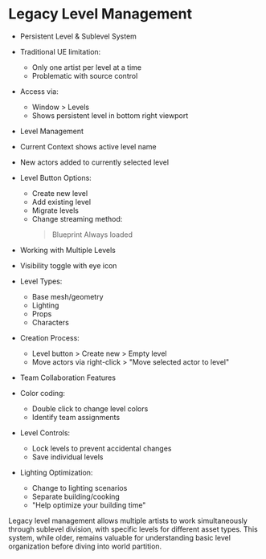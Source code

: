 # Legacy Level Management

* Persistent Level & Sublevel System
 * Traditional UE limitation:
   - Only one artist per level at a time
   - Problematic with source control
 * Access via:
   - Window > Levels
   - Shows persistent level in bottom right viewport

* Level Management
 * Current Context shows active level name
 * New actors added to currently selected level
 * Level Button Options:
   - Create new level
   - Add existing level
   - Migrate levels
   - Change streaming method:
     > Blueprint
     > Always loaded

* Working with Multiple Levels
 * Visibility toggle with eye icon
 * Level Types:
   - Base mesh/geometry
   - Lighting
   - Props
   - Characters
 * Creation Process:
   - Level button > Create new > Empty level
   - Move actors via right-click > "Move selected actor to level"

* Team Collaboration Features
 * Color coding:
   - Double click to change level colors
   - Identify team assignments
 * Level Controls:
   - Lock levels to prevent accidental changes
   - Save individual levels
 * Lighting Optimization:
   - Change to lighting scenarios
   - Separate building/cooking
   - "Help optimize your building time"

Legacy level management allows multiple artists to work simultaneously through sublevel division, with specific levels for different asset types. This system, while older, remains valuable for understanding basic level organization before diving into world partition.